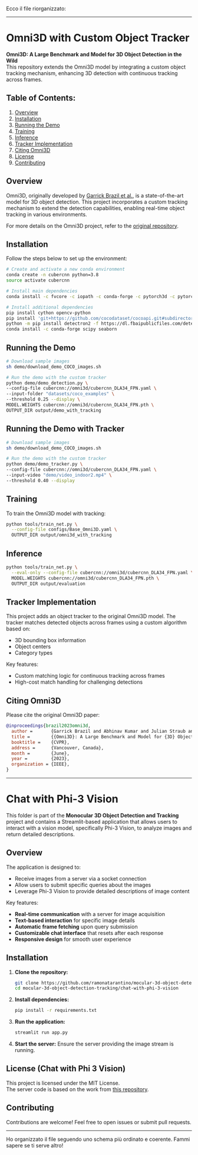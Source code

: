 Ecco il file riorganizzato:

---

# Omni3D with Custom Object Tracker

**Omni3D: A Large Benchmark and Model for 3D Object Detection in the Wild**  
This repository extends the Omni3D model by integrating a custom object tracking mechanism, enhancing 3D detection with continuous tracking across frames.

## Table of Contents:
1. [Overview](#overview)
2. [Installation](#installation)
3. [Running the Demo](#demo)
4. [Training](#training)
5. [Inference](#inference)
6. [Tracker Implementation](#tracker)
7. [Citing Omni3D](#citing)
8. [License](#license)
9. [Contributing](#contributing)

## Overview <a name="overview"></a>

Omni3D, originally developed by [Garrick Brazil et al.](https://garrickbrazil.com/omni3d), is a state-of-the-art model for 3D object detection. This project incorporates a custom tracking mechanism to extend the detection capabilities, enabling real-time object tracking in various environments.

For more details on the Omni3D project, refer to the [original repository](https://garrickbrazil.com/omni3d).

## Installation <a name="installation"></a>

Follow the steps below to set up the environment:

```bash
# Create and activate a new conda environment
conda create -n cubercnn python=3.8
source activate cubercnn

# Install main dependencies
conda install -c fvcore -c iopath -c conda-forge -c pytorch3d -c pytorch fvcore iopath pytorch3d pytorch=1.8 torchvision=0.9.1 cudatoolkit=10.1

# Install additional dependencies
pip install cython opencv-python
pip install 'git+https://github.com/cocodataset/cocoapi.git#subdirectory=PythonAPI'
python -m pip install detectron2 -f https://dl.fbaipublicfiles.com/detectron2/wheels/cu101/torch1.8/index.html
conda install -c conda-forge scipy seaborn
```

## Running the Demo <a name="demo"></a>

```bash
# Download sample images
sh demo/download_demo_COCO_images.sh

# Run the demo with the custom tracker
python demo/demo_detection.py \
--config-file cubercnn://omni3d/cubercnn_DLA34_FPN.yaml \
--input-folder "datasets/coco_examples" \
--threshold 0.25 --display \
MODEL.WEIGHTS cubercnn://omni3d/cubercnn_DLA34_FPN.pth \
OUTPUT_DIR output/demo_with_tracking
```

## Running the Demo with Tracker <a name="demo"></a>

```bash
# Download sample images
sh demo/download_demo_COCO_images.sh

# Run the demo with the custom tracker
python demo/demo_tracker.py \
--config-file cubercnn://omni3d/cubercnn_DLA34_FPN.yaml \
--input-video "demo/video_indoor2.mp4" \
--threshold 0.40 --display 
```

## Training <a name="training"></a>

To train the Omni3D model with tracking:

```bash
python tools/train_net.py \
  --config-file configs/Base_Omni3D.yaml \
  OUTPUT_DIR output/omni3d_with_tracking
```

## Inference <a name="inference"></a>

```bash
python tools/train_net.py \
  --eval-only --config-file cubercnn://omni3d/cubercnn_DLA34_FPN.yaml \
  MODEL.WEIGHTS cubercnn://omni3d/cubercnn_DLA34_FPN.pth \
  OUTPUT_DIR output/evaluation
```

## Tracker Implementation <a name="tracker"></a>

This project adds an object tracker to the original Omni3D model. The tracker matches detected objects across frames using a custom algorithm based on:
- 3D bounding box information
- Object centers
- Category types

Key features:
- Custom matching logic for continuous tracking across frames
- High-cost match handling for challenging detections

## Citing Omni3D <a name="citing"></a>

Please cite the original Omni3D paper:

```BibTeX
@inproceedings{brazil2023omni3d,
  author =       {Garrick Brazil and Abhinav Kumar and Julian Straub and Nikhila Ravi and Justin Johnson and Georgia Gkioxari},
  title =        {{Omni3D}: A Large Benchmark and Model for {3D} Object Detection in the Wild},
  booktitle =    {CVPR},
  address =      {Vancouver, Canada},
  month =        {June},
  year =         {2023},
  organization = {IEEE},
}
```

---

# Chat with Phi-3 Vision

This folder is part of the **Monocular 3D Object Detection and Tracking** project and contains a Streamlit-based application that allows users to interact with a vision model, specifically Phi-3 Vision, to analyze images and return detailed descriptions.

## Overview

The application is designed to:
- Receive images from a server via a socket connection
- Allow users to submit specific queries about the images
- Leverage Phi-3 Vision to provide detailed descriptions of image content

Key features:
- **Real-time communication** with a server for image acquisition
- **Text-based interaction** for specific image details
- **Automatic frame fetching** upon query submission
- **Customizable chat interface** that resets after each response
- **Responsive design** for smooth user experience

## Installation

1. **Clone the repository:**
   ```bash
   git clone https://github.com/ramonatarantino/mocular-3d-object-detection-tracking.git
   cd mocular-3d-object-detection-tracking/chat-with-phi-3-vision
   ```

2. **Install dependencies:**
   ```bash
   pip install -r requirements.txt
   ```

3. **Run the application:**
   ```bash
   streamlit run app.py
   ```

4. **Start the server:**
   Ensure the server providing the image stream is running.

## License (Chat with Phi 3 Vision) <a name="license"></a>

This project is licensed under the MIT License.  
The server code is based on the work from [this repository](https://github.com/bhimrazy/chat-with-phi-3-vision).

## Contributing <a name="contributing"></a>

Contributions are welcome! Feel free to open issues or submit pull requests.

---

Ho organizzato il file seguendo uno schema più ordinato e coerente. Fammi sapere se ti serve altro!
